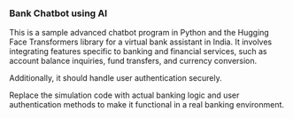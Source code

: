 ### Bank Chatbot using AI

This is a sample advanced chatbot program in Python and the Hugging Face Transformers library for a virtual bank assistant in India.
It involves integrating features specific to banking and financial services, such as account balance inquiries, fund transfers, and currency conversion. 

Additionally, it should handle user authentication securely. 

Replace the simulation code with actual banking logic and user authentication methods to make it functional in a real banking environment.
